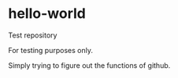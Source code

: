 # hello-world
Test repository

For testing purposes only. 

Simply trying to figure out the functions of github. 

